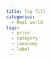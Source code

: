 ```yaml
---
title: Tag fill
categories:
  - Real world
tags:
  - price
  - category
  - taxonomy
  - label
---
```

